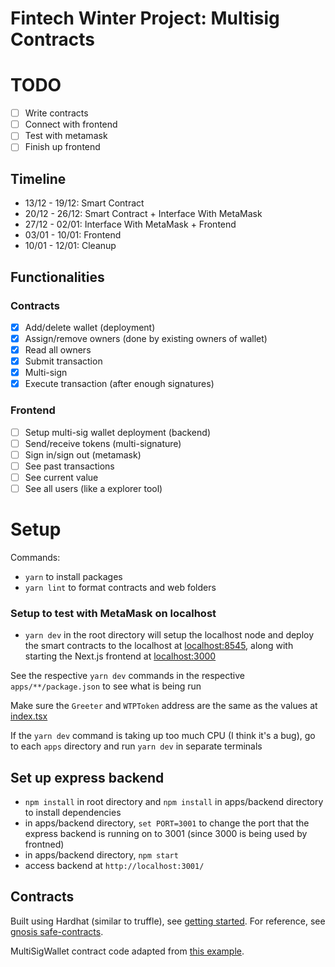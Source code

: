 # Fintech Winter Project: Multisig Contracts

# TODO

- [ ] Write contracts
- [ ] Connect with frontend
- [ ] Test with metamask
- [ ] Finish up frontend

## Timeline

- 13/12 - 19/12: Smart Contract
- 20/12 - 26/12: Smart Contract + Interface With MetaMask
- 27/12 - 02/01: Interface With MetaMask + Frontend
- 03/01 - 10/01: Frontend
- 10/01 - 12/01: Cleanup

## Functionalities

### Contracts

- [x] Add/delete wallet (deployment)
- [x] Assign/remove owners (done by existing owners of wallet)
- [x] Read all owners
- [x] Submit transaction
- [x] Multi-sign
- [x] Execute transaction (after enough signatures)

### Frontend

- [ ] Setup multi-sig wallet deployment (backend)
- [ ] Send/receive tokens (multi-signature)
- [ ] Sign in/sign out (metamask) 
- [ ] See past transactions 
- [ ] See current value 
- [ ] See all users (like a explorer tool)

# Setup

Commands:

- `yarn` to install packages
- `yarn lint` to format contracts and web folders

### Setup to test with MetaMask on localhost

- `yarn dev` in the root directory will setup the localhost node and deploy the smart contracts to the localhost at [localhost:8545](localhost:8545), along with starting the Next.js frontend at [localhost:3000](localhost:3000)

See the respective `yarn dev` commands in the respective `apps/**/package.json` to see what is being run

Make sure the `Greeter` and `WTPToken` address are the same as the values at [index.tsx](apps/web/pages/index.tsx)

If the `yarn dev` command is taking up too much CPU (I think it's a bug), go to each `apps` directory and run `yarn dev` in separate terminals

## Set up express backend
- `npm install` in root directory and `npm install` in apps/backend directory to install dependencies
- in apps/backend directory, `set PORT=3001` to change the port that the express backend is running on to 3001 (since 3000 is being used by frontned)
- in apps/backend directory, `npm start`
- access backend at `http://localhost:3001/`



## Contracts

Built using Hardhat (similar to truffle), see [getting started](https://hardhat.org/getting-started/). For reference, see [gnosis safe-contracts](https://github.com/gnosis/safe-contracts).

MultiSigWallet contract code adapted from [this example](https://solidity-by-example.org/app/multi-sig-wallet/).